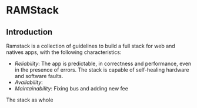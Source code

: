 # RAMStack
## Introduction

Ramstack is a collection of guidelines to build a full stack for web and natives apps, with the following characteristics:

 - *Reliability*: The app is predictable, in correctness and performance, even in the presence of errors. The stack is capable of self-healing hardware and software faults.
 - *Availability*:  
 - *Maintainability*: Fixing bus and adding new fee 

The stack as whole 
<!--stackedit_data:
eyJoaXN0b3J5IjpbLTE5MDM2NzAzNiwzMzY0MDc3OTcsLTIwMD
QzNDA1OSwtMTg3NzU5NTI3NV19
-->